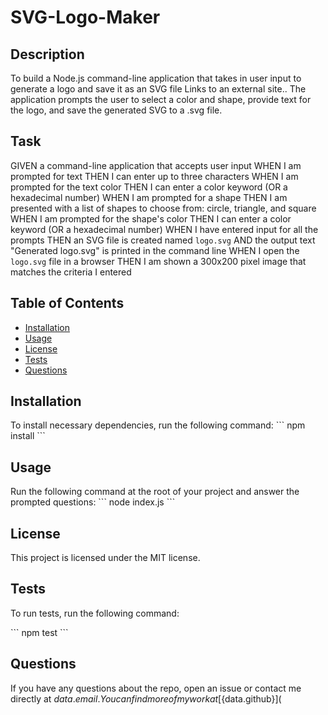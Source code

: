 # SVG-Logo-Maker

## Description
To build a Node.js command-line application that takes in user input to generate a logo and save it as an SVG file Links to an external site.. The application prompts the user to select a color and shape, provide text for the logo, and save the generated SVG to a .svg file.

## Task
GIVEN a command-line application that accepts user input
WHEN I am prompted for text
THEN I can enter up to three characters
WHEN I am prompted for the text color
THEN I can enter a color keyword (OR a hexadecimal number)
WHEN I am prompted for a shape
THEN I am presented with a list of shapes to choose from: circle, triangle, and square
WHEN I am prompted for the shape's color
THEN I can enter a color keyword (OR a hexadecimal number)
WHEN I have entered input for all the prompts
THEN an SVG file is created named `logo.svg`
AND the output text "Generated logo.svg" is printed in the command line
WHEN I open the `logo.svg` file in a browser
THEN I am shown a 300x200 pixel image that matches the criteria I entered

## Table of Contents
* [Installation](#installation)
* [Usage](#usage)
* [License](#license)
* [Tests](#tests)
* [Questions](#questions)

## Installation
To install necessary dependencies, run the following command:
\`\`\`
npm install
\`\`\`

## Usage
Run the following command at the root of your project and answer the prompted questions:
\`\`\`
node index.js
\`\`\`

## License
This project is licensed under the MIT license.

## Tests
To run tests, run the following command:

\`\`\`
npm test
\`\`\`

## Questions
If you have any questions about the repo, open an issue or contact me directly at ${data.email}. You can find more of my work at [${data.github}](

